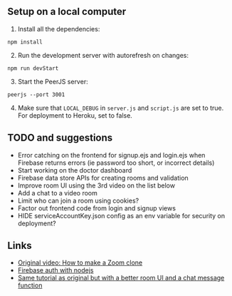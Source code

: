 ## Setup on a local computer
1. Install all the dependencies:
```
npm install
```
2. Run the development server with autorefresh on changes:
```
npm run devStart
```
3. Start the PeerJS server:
```
peerjs --port 3001
```
4. Make sure that ```LOCAL_DEBUG``` in ```server.js``` and ```script.js``` are set to true. For deployment to Heroku, set to false.

## TODO and suggestions
- Error catching on the frontend for signup.ejs and login.ejs when Firebase returns errors (ie password too short, or incorrect details)
- Start working on the doctor dashboard
- Firebase data store APIs for creating rooms and validation
- Improve room UI using the 3rd video on the list below
- Add a chat to a video room
- Limit who can join a room using cookies?
- Factor out frontend code from login and signup views
- HIDE serviceAccountKey.json config as an env variable for security on deployment?

## Links
- [Original video: How to make a Zoom clone](https://www.youtube.com/watch?v=DvlyzDZDEq4)
- [Firebase auth with nodejs](https://www.youtube.com/watch?v=kX8by4eCyG4)
- [Same tutorial as original but with a better room UI and a chat message function](https://www.youtube.com/watch?v=ZVznzY7EjuY)